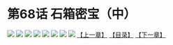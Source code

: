 # 第68话 石箱密宝（中）
![](https://mhpic.xiaomingtaiji.net/comic/D/斗破苍穹拆分版/68话/1.jpg-zymk.middle.webp)
![](https://mhpic.xiaomingtaiji.net/comic/D/斗破苍穹拆分版/68话/2.jpg-zymk.middle.webp)
![](https://mhpic.xiaomingtaiji.net/comic/D/斗破苍穹拆分版/68话/3.jpg-zymk.middle.webp)
![](https://mhpic.xiaomingtaiji.net/comic/D/斗破苍穹拆分版/68话/4.jpg-zymk.middle.webp)
![](https://mhpic.xiaomingtaiji.net/comic/D/斗破苍穹拆分版/68话/5.jpg-zymk.middle.webp)
![](https://mhpic.xiaomingtaiji.net/comic/D/斗破苍穹拆分版/68话/6.jpg-zymk.middle.webp)
![](https://mhpic.xiaomingtaiji.net/comic/D/斗破苍穹拆分版/68话/7.jpg-zymk.middle.webp)
![](https://mhpic.xiaomingtaiji.net/comic/D/斗破苍穹拆分版/68话/8.jpg-zymk.middle.webp)
[【上一章】](./67.md)
[【目录】](./README.md)
[【下一章】](./69.md)
